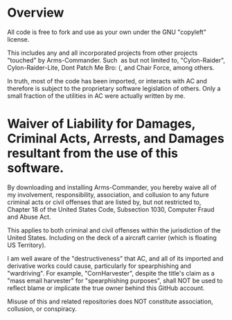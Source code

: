  # Overview

All code is free to fork and use as your own under the GNU "copyleft" license.

This includes any and all incorporated projects from other projects "touched" by Arms-Commander. Such  as but not limited to, "Cylon-Raider", Cylon-Raider-Lite, Dont Patch Me Bro: (, and Chair Force, among others.

In truth, most of the code has been imported, or interacts with AC and therefore is subject to the proprietary software legislation of others. Only a small fraction of the utilities in AC were actually written by me.

# Waiver of Liability for Damages, Criminal Acts, Arrests, and Damages resultant from the use of this software.

By downloading and installing Arms-Commander, you hereby waive all of my involvement, responsibility, association, and collusion to any future criminal acts or civil offenses that are listed by, but not restricted to, Chapter 18 of the United States Code, Subsection 1030, Computer Fraud and Abuse Act.

This applies to both criminal and civil offenses within the jurisdiction of the United States. Including on the deck of a aircraft carrier (which is floating US Territory).

I am well aware of the "destructiveness" that AC, and all of its imported and derivative works could cause, particularly for spearphishing and "wardriving". For example, "CornHarvester", despite the title's claim as a "mass email harvester" for "spearphishing purposes", shall NOT be used to reflect blame or implicate the true owner behind this GitHub account.

Misuse of this and related repositories does NOT constitute association, collusion, or conspiracy.
